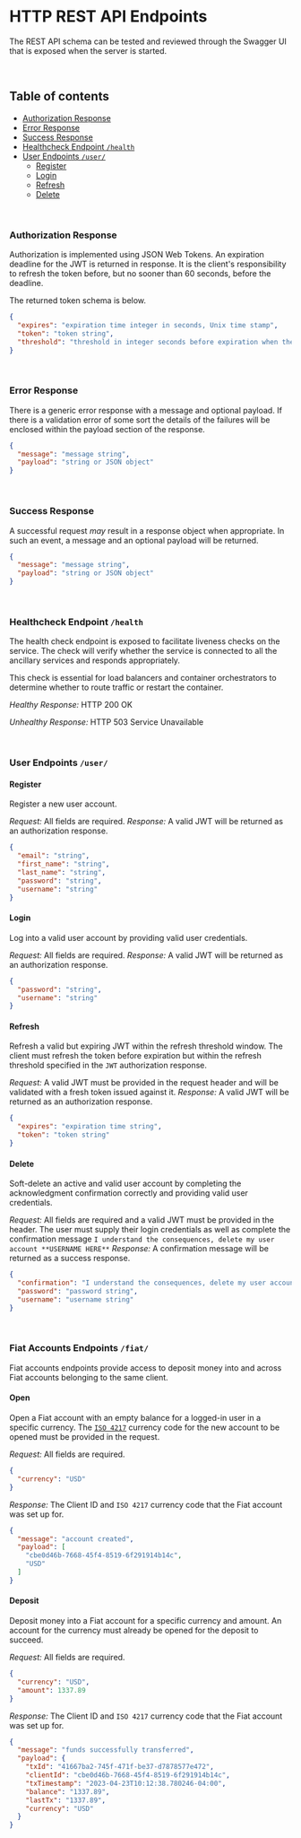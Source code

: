 # HTTP REST API Endpoints

The REST API schema can be tested and reviewed through the Swagger UI that is exposed when the server is started.

<br/>

## Table of contents

- [Authorization Response](#authorization-response)
- [Error Response](#error-response)
- [Success Response](#success-response)
- [Healthcheck Endpoint `/health`](#healthcheck-endpoint-health)
- [User Endpoints `/user/`](#user-endpoints-user)
  - [Register](#register)
  - [Login](#login)
  - [Refresh](#refresh)
  - [Delete](#delete)

<br/>

### Authorization Response

Authorization is implemented using JSON Web Tokens. An expiration deadline for the JWT is returned in response. It is
the client's responsibility to refresh the token before, but no sooner than 60 seconds, before the deadline.

The returned token schema is below.

```json
{
  "expires": "expiration time integer in seconds, Unix time stamp",
  "token": "token string",
  "threshold": "threshold in integer seconds before expiration when the token can be refreshed"
}
```

<br/>

### Error Response

There is a generic error response with a message and optional payload. If there is a validation error of some sort the
details of the failures will be enclosed within the payload section of the response.

```json
{
  "message": "message string",
  "payload": "string or JSON object"
}
```

<br/>

### Success Response

A successful request _may_ result in a response object when appropriate. In such an event, a message and an optional
payload will be returned.

```json
{
  "message": "message string",
  "payload": "string or JSON object"
}
```

<br/>

### Healthcheck Endpoint `/health`

The health check endpoint is exposed to facilitate liveness checks on the service. The check will verify whether the
service is connected to all the ancillary services and responds appropriately.

This check is essential for load balancers and container orchestrators to determine whether to route traffic or restart
the container.

_Healthy Response:_ HTTP 200 OK

_Unhealthy Response:_ HTTP 503 Service Unavailable


<br/>

### User Endpoints `/user/`

#### Register

Register a new user account.

_Request:_ All fields are required.
_Response:_ A valid JWT will be returned as an authorization response.

```json
{
  "email": "string",
  "first_name": "string",
  "last_name": "string",
  "password": "string",
  "username": "string"
}
```

#### Login

Log into a valid user account by providing valid user credentials.

_Request:_ All fields are required.
_Response:_ A valid JWT will be returned as an authorization response.

```json
{
  "password": "string",
  "username": "string"
}
```
#### Refresh

Refresh a valid but expiring JWT within the refresh threshold window. The client must refresh the token before
expiration but within the refresh threshold specified in the `JWT` authorization response.

_Request:_ A valid JWT must be provided in the request header and will be validated with a fresh token issued against it.
_Response:_ A valid JWT will be returned as an authorization response.

```json
{
  "expires": "expiration time string",
  "token": "token string"
}
```

#### Delete

Soft-delete an active and valid user account by completing the acknowledgment confirmation correctly and providing
valid user credentials.

_Request:_ All fields are required and a valid JWT must be provided in the header. The user must supply their login
credentials as well as complete the confirmation message `I understand the consequences, delete my user
account **USERNAME HERE**`
_Response:_ A confirmation message will be returned as a success response.

```json
{
  "confirmation": "I understand the consequences, delete my user account <USERNAME HERE>",
  "password": "password string",
  "username": "username string"
}
```


<br/>

### Fiat Accounts Endpoints `/fiat/`

Fiat accounts endpoints provide access to deposit money into and across Fiat accounts belonging to the same client.

#### Open

Open a Fiat account with an empty balance for a logged-in user in a specific currency. The
[`ISO 4217`](https://www.iso.org/iso-4217-currency-codes.html) currency code for the new account to be opened must be
provided in the request.

_Request:_ All fields are required.
```json
{
  "currency": "USD"
}
```
_Response:_ The Client ID and `ISO 4217` currency code that the Fiat account was set up for.
```json
{
  "message": "account created",
  "payload": [
    "cbe0d46b-7668-45f4-8519-6f291914b14c",
    "USD"
  ]
}
```

#### Deposit

Deposit money into a Fiat account for a specific currency and amount. An account for the currency must already be opened for the deposit to succeed.

_Request:_ All fields are required.
```json
{
  "currency": "USD",
  "amount": 1337.89
}
```

_Response:_ The Client ID and `ISO 4217` currency code that the Fiat account was set up for.
```json
{
  "message": "funds successfully transferred",
  "payload": {
    "txId": "41667ba2-745f-471f-be37-d7878577e472",
    "clientId": "cbe0d46b-7668-45f4-8519-6f291914b14c",
    "txTimestamp": "2023-04-23T10:12:38.780246-04:00",
    "balance": "1337.89",
    "lastTx": "1337.89",
    "currency": "USD"
  }
}
```
